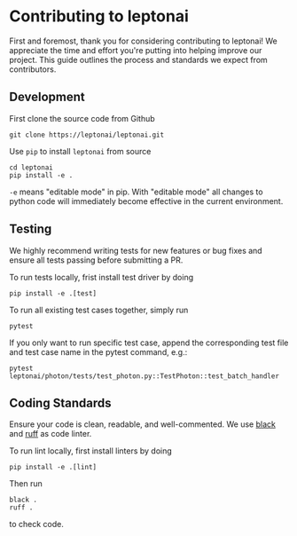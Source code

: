 # Contributing to leptonai

First and foremost, thank you for considering contributing to leptonai! We appreciate the time and effort you're putting into helping improve our project. This guide outlines the process and standards we expect from contributors.


## Development

First clone the source code from Github

```
git clone https://leptonai/leptonai.git
```

Use `pip` to install `leptonai` from source

```shell
cd leptonai
pip install -e .
```

`-e` means "editable mode" in pip. With "editable mode" all changes to python code will immediately become effective in the current environment.

## Testing

We highly recommend writing tests for new features or bug fixes and ensure all tests passing before submitting a PR.

To run tests locally, frist install test driver by doing

```shell
pip install -e .[test]
```

To run all existing test cases together, simply run

```
pytest
```
If you only want to run specific test case, append the corresponding test file and test case name in the pytest command, e.g.:

```
pytest leptonai/photon/tests/test_photon.py::TestPhoton::test_batch_handler
```

## Coding Standards
Ensure your code is clean, readable, and well-commented. We use [black](https://github.com/psf/black) and [ruff](https://github.com/astral-sh/ruff) as code linter.

To run lint locally, first install linters by doing

```shell
pip install -e .[lint]
```

Then run
```
black .
ruff .
```
to check code.